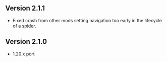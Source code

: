 ## Version 2.1.1
- Fixed crash from other mods setting navigation too early in the lifecycle of a spider.

## Version 2.1.0
- 1.20.x port